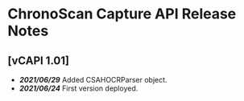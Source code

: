 # ChronoScan Capture API Release Notes

## [vCAPI 1.01]

* ___2021/06/29___ Added CSAHOCRParser object.
* ___2021/06/24___ First version deployed.
